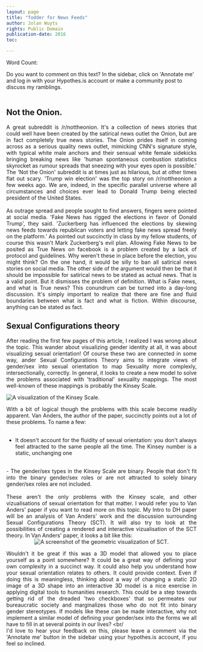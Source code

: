 ```yaml
---
layout: page
title: "fodder for News Feeds"
author: Jolan Wuyts
rights: Public Domain
publication-date: 2016
toc:

---
```


Word Count:
<br/>

Do you want to comment on this text? In the sidebar, click on 'Annotate me' and log in with your Hypothes.is account or make a community post to discuss my ramblings.
<br/>
<br/>

## Not the Onion.
<div style="text-align:justify;">
A great subreddit is /r/nottheonion. It's a collection of news stories that could well have been created by the satirical news outlet the Onion, but are in fact completely true news stories. The Onion prides itself in coming across as a serious quality news outlet, mimicking CNN's signature style, with typical white male anchors and their sensual white female sidekicks bringing breaking news like 'human spontaneous combustion statistics skyrocket as rumour spreads that sneezing with your eyes open is possible.' The 'Not the Onion' subreddit is at times just as hilarious, but at other times flat out scary. 'Trump win election' was the top story on /r/nottheonion a few weeks ago. We are, indeed, in the specific parallel universe where all circumstances and choices ever lead to Donald Trump being elected president of the United States.
<br/>
<br/>
As outrage spread and people sought to find answers, fingers were pointed at social media. 'Fake News has rigged the elections in favor of Donald Trump', they said. 'Zuckerberg has influenced the elections by skewing news feeds towards republican voters and letting fake news spread freely on the platform.' As pointed out succinctly in class by my fellow students, of course this wasn't Mark Zuckerberg's evil plan. Allowing Fake News to be posited as True News on facebook is a problem created by a lack of protocol and guidelines. Why weren't these in place before the election, you might think? On the one hand, it would be silly to ban all satirical news stories on social media. The other side of the argument would then be that it should be impossible for satirical news to be stated as actual news. That is a valid point. But it dismisses the problem of definition. What is Fake news, and what is True news? This conundrum can be turned into a day-long discussion. It's simply important to realize that there are fine and fluid boundaries between what is fact and what is fiction. Within discourse, anything can be stated as fact.

<br/>
</div>

## Sexual Configurations theory
<div style="text-align:justify;">

After reading the first few pages of this article, I realized I was wrong about the topic. This wander about visualizing gender identity at all, it was about visualizing sexual orientation! Of course these two are connected in some way, ander Sexual Configurations Theory aims to integrate views of gender/sex into sexual orientation to map Sexuality more complexly, intersectionally, correctly. In general, it looks to create a new model to solve the problems associated with 'traditional' sexuality mappings. The most well-known of these mappings is probably the Kinsey Scale.

<img src="http://66.media.tumblr.com/b0ac2abcd399b35dbb862c72f9d4f8c8/tumblr_inline_nvuwm8zGqh1s0q1be_1280.png" alt="A visualization of the Kinsey Scale.">

With a bit of logical though the problems with this scale become readily apparent. Van Anders, the author of the paper, succinctly points out a lot of these problems. To name a few: <br/>
<br/>
- It doesn't account for the fluidity of sexual orientation: you don't always feel attracted to the same people all the time. The Kinsey number is a static, unchanging one
<br/>
- The gender/sex types in the Kinsey Scale are binary. People that don't fit into the binary gender/sex roles or are not attracted to solely binary gender/sex roles are not included.
<br/>
<br/>
These aren't the only problems with the Kinsey scale, and other vizualisations of sexual orientation for that matter. I would refer you to Van Anders' paper if you want to read more on this topic. My Intro to DH paper will be an analysis of Van Anders' work and the discussion surrounding Sexual Configurations Theory (SCT). It will also try to look at the possibilities of creating a rendered and interactive vizualisation of the SCT theory. In Van Anders' paper, it looks a bit like this:

<center><img src="http://i.imgur.com/Z3de0f3.png" alt = "A screenshot of the geometric visualization of SCT." ></center>

Wouldn't it be great if this was a 3D model that allowed you to place yourself as a point somewhere? It could be a great way of defining your own complexity in a succinct way. It could also help you understand how your sexual orientation relates to others. It could provide context. Even if doing this is meaningless, thinking about a way of changing a static 2D image of a 3D shape into an interactive 3D model is a nice exercise in applying digital tools to humanities research. This could be a step towards getting rid of the dreaded 'two checkboxes' that so permeates our bureaucratic society and marginalizes those who do not fit into binary gender stereotypes. If models like these can be made interactive, why not implement a similar model of defining your gender/sex into the forms we all have to fill in at several points in our lives?
<br/
<br/>
I'd love to hear your feedback on this, please leave a comment via the 'Annotate me' button in the sidebar using your hypothes.is account, if you feel so inclined.
